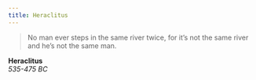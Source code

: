 ```yaml
---
title: Heraclitus
---
```


> No man ever steps in the same river twice, for it’s not the same river and he’s not the same man.

**Heraclitus**  
*535-475 BC*
